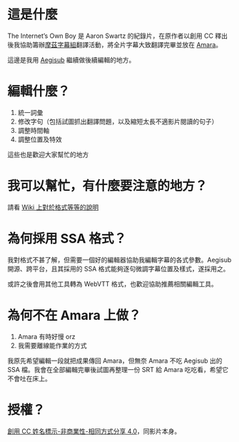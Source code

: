 # 這是什麼

The Internet’s Own Boy 是 Aaron Swartz 的紀錄片，在原作者以創用 CC 釋出後我協助籌辦[摩茲字幕組](http://moztw.kktix.cc/events/aaronswartzdoc)翻譯活動，將全片字幕大致翻譯完畢並放在 [Amara](http://www.amara.org/zh-tw/videos/5Mo4oAj1bxOb/zh-tw/767510/?tab=comments)。

這邊是我用 [Aegisub](http://www.aegisub.org/) 繼續做後續編輯的地方。

# 編輯什麼？

1. 統一詞彙
2. 修改字句（包括試圖抓出翻譯問題，以及縮短太長不適影片閱讀的句子）
3. 調整時間軸
4. 調整位置及特效

這些也是歡迎大家幫忙的地方

# 我可以幫忙，有什麼要注意的地方？

請看 [Wiki 上對於格式等等的說明](https://github.com/bobchao/theinternetsownboy-zhtw/wiki)

# 為何採用 SSA 格式？

我對格式不甚了解，但需要一個好的編輯器協助我編輯字幕的各式參數。Aegisub 開源、跨平台，且其採用的 SSA 格式能夠逐句微調字幕位置及樣式，遂採用之。

或許之後會用其他工具轉為 WebVTT 格式，也歡迎協助推薦相關編輯工具。

# 為何不在 Amara 上做？

1. Amara 有時好慢 orz
2. 我需要離線能作業的方式

我原先希望編輯一段就把成果傳回 Amara，但無奈 Amara 不吃 Aegisub 出的 SSA 檔。我會在全部編輯完畢後試圖再整理一份 SRT 給 Amara 吃吃看，希望它不會吐在床上。

# 授權？

[創用 CC 姓名標示-非商業性-相同方式分享 4.0](https://creativecommons.org/licenses/by-nc-sa/4.0/deed.zh_TW)，同影片本身。
